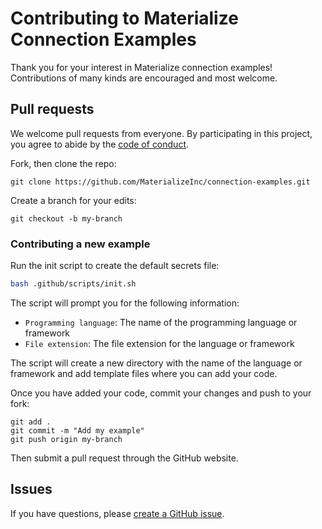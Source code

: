 # Contributing to Materialize Connection Examples

Thank you for your interest in Materialize connection examples!
Contributions of many kinds are encouraged and most welcome.

## Pull requests

We welcome pull requests from everyone. By participating in this project, you
agree to abide by the [code of conduct](CODE_OF_CONDUCT.md).

Fork, then clone the repo:

```
git clone https://github.com/MaterializeInc/connection-examples.git
```

Create a branch for your edits:

```
git checkout -b my-branch
```

### Contributing a new example

Run the init script to create the default secrets file:

```bash
bash .github/scripts/init.sh
```

The script will prompt you for the following information:
- `Programming language`: The name of the programming language or framework
- `File extension`: The file extension for the language or framework

The script will create a new directory with the name of the language or framework
and add template files where you can add your code.

Once you have added your code, commit your changes and push to your fork:

```
git add .
git commit -m "Add my example"
git push origin my-branch
```

Then submit a pull request through the GitHub website.

## Issues

If you have questions, please [create a GitHub issue](https://github.com/MaterializeInc/connection-examples/issues/new).
